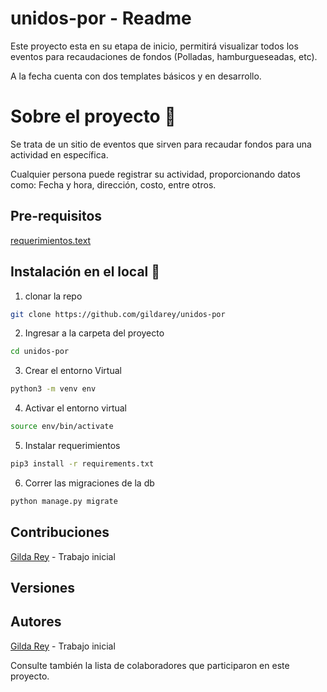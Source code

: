 # unidos-por - Readme

Este proyecto esta en su etapa de inicio, permitirá visualizar todos los eventos para recaudaciones de fondos (Polladas, hamburgueseadas, etc).

A la fecha cuenta con dos templates básicos y en desarrollo.

# Sobre el proyecto :clap:

Se trata de un sitio de eventos que sirven para recaudar fondos para una actividad en específica.

Cualquier persona puede registrar su actividad, proporcionando datos como: Fecha y hora, dirección, costo, entre otros.

## Pre-requisitos

[requerimientos.text](https://github.com/gildarey/unidos-por/)

## Instalación en el local :dvd:

1. clonar la repo

```bash
git clone https://github.com/gildarey/unidos-por
```

2. Ingresar a la carpeta del proyecto

```bash
cd unidos-por
```

3. Crear el entorno Virtual

```bash
python3 -m venv env
```

4. Activar el entorno virtual

```bash
source env/bin/activate
```

5. Instalar requerimientos

```bash
pip3 install -r requirements.txt
```

6. Correr las migraciones de la db

```bash
python manage.py migrate
```

## Contribuciones

[Gilda Rey](https://github.com/gildarey/) - Trabajo inicial

## Versiones

## Autores

[Gilda Rey](https://github.com/gildarey/) - Trabajo inicial

Consulte también la lista de colaboradores que participaron en este proyecto.
